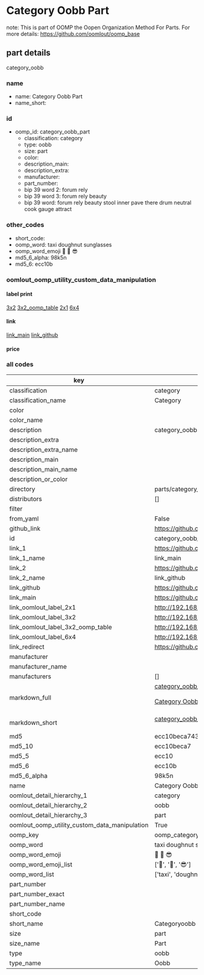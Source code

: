 # Category Oobb Part  

note: This is part of OOMP the Oopen Organization Method For Parts. For more details: https://github.com/oomlout/oomp_base

##  part details
  



category_oobb



### name
* name: Category Oobb Part
* name_short: 
### id
* oomp_id: category_oobb_part
  * classification: category
  * type: oobb
  * size: part
  * color: 
  * description_main: 
  * description_extra: 
  * manufacturer: 
  * part_number: 
  * bip 39 word 2: forum rely
  * bip 39 word 3: forum rely beauty
  * bip 39 word: forum rely beauty stool inner pave there drum neutral cook gauge attract

### other_codes
* short_code: 
* oomp_word: taxi doughnut sunglasses
* oomp_word_emoji :taxi: :doughnut: :sunglasses:
* md5_6_alpha: 98k5n
* md5_6: ecc10b






### oomlout_oomp_utility_custom_data_manipulation
#### label print
[3x2](http://192.168.1.245:1112/?label=oomp%2098k5n)
[3x2_oomp_table](http://192.168.1.108:1112/?label=oomp%2098k5n)
[2x1](http://192.168.1.242:1112/?label=oomp%2098k5n)
[6x4](http://192.168.1.55:1112/?label=oomp%2098k5n)    

#### link

[link_main](https://github.com/oomlout/oomlout_oomp_version_1_messy/tree/main/parts/category_oobb_part) [link_github](https://github.com/oomlout/oomlout_oomp_version_1_messy/tree/main/parts/category_oobb_part)                             

#### price







### all codes 
| key | value |  
| --- | --- |  
| classification | category |  
| classification_name | Category |  
| color |  |  
| color_name |  |  
| description | category_oobb |  
| description_extra |  |  
| description_extra_name |  |  
| description_main |  |  
| description_main_name |  |  
| description_or_color |   |  
| directory | parts/category_oobb_part |  
| distributors | [] |  
| filter |  |  
| from_yaml | False |  
| github_link | https://github.com/oomlout/oomlout_oomp_part_src/tree/main/parts/category_oobb_part |  
| id | category_oobb_part |  
| link_1 | https://github.com/oomlout/oomlout_oomp_version_1_messy/tree/main/parts/category_oobb_part |  
| link_1_name | link_main |  
| link_2 | https://github.com/oomlout/oomlout_oomp_version_1_messy/tree/main/parts/category_oobb_part |  
| link_2_name | link_github |  
| link_github | https://github.com/oomlout/oomlout_oomp_version_1_messy/tree/main/parts/category_oobb_part |  
| link_main | https://github.com/oomlout/oomlout_oomp_version_1_messy/tree/main/parts/category_oobb_part |  
| link_oomlout_label_2x1 | http://192.168.1.242:1112/?label=oomp%2098k5n |  
| link_oomlout_label_3x2 | http://192.168.1.245:1112/?label=oomp%2098k5n |  
| link_oomlout_label_3x2_oomp_table | http://192.168.1.108:1112/?label=oomp%2098k5n |  
| link_oomlout_label_6x4 | http://192.168.1.55:1112/?label=oomp%2098k5n |  
| link_redirect | https://github.com/oomlout/oomlout_oomp_version_1_messy/tree/main/parts/category_oobb_part |  
| manufacturer |  |  
| manufacturer_name |  |  
| manufacturers | [] |  
| markdown_full | [category_oobb_part](none)<br>[](none)<br>[Category Oobb Part](none)<br><br> |  
| markdown_short | [category_oobb_part](none)<br><br> |  
| md5 | ecc10beca7439c0e863a3d66276d5add |  
| md5_10 | ecc10beca7 |  
| md5_5 | ecc10 |  
| md5_6 | ecc10b |  
| md5_6_alpha | 98k5n |  
| name | Category Oobb Part |  
| oomlout_detail_hierarchy_1 | category |  
| oomlout_detail_hierarchy_2 | oobb |  
| oomlout_detail_hierarchy_3 | part |  
| oomlout_oomp_utility_custom_data_manipulation | True |  
| oomp_key | oomp_category_oobb_part |  
| oomp_word | taxi doughnut sunglasses |  
| oomp_word_emoji | :taxi: :doughnut: :sunglasses: |  
| oomp_word_emoji_list | [':taxi:', ':doughnut:', ':sunglasses:'] |  
| oomp_word_list | ['taxi', 'doughnut', 'sunglasses'] |  
| part_number |  |  
| part_number_exact |  |  
| part_number_name |  |  
| short_code |  |  
| short_name | Categoryoobb |  
| size | part |  
| size_name | Part |  
| type | oobb |  
| type_name | Oobb |  
